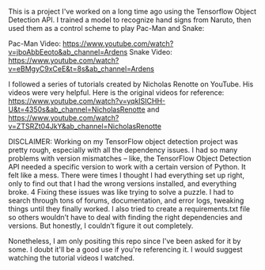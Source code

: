 This is a project I've worked on a long time ago using the Tensorflow Object Detection API.
I trained a model to recognize hand signs from Naruto, then used them as a control scheme to play Pac-Man and Snake: 

Pac-Man Video: https://www.youtube.com/watch?v=jboAbbEeoto&ab_channel=Ardens 
Snake Video: https://www.youtube.com/watch?v=eBMgyC9xCeE&t=8s&ab_channel=Ardens

I followed a series of tutorials created by Nicholas Renotte on YouTube. His videos were very helpful.
Here is the original videos for reference: https://www.youtube.com/watch?v=yqkISICHH-U&t=4350s&ab_channel=NicholasRenotte and https://www.youtube.com/watch?v=ZTSRZt04JkY&ab_channel=NicholasRenotte

DISCLAIMER: 
Working on my TensorFlow object detection project was pretty rough, especially with all the dependency issues. 
I had so many problems with version mismatches – like, the TensorFlow Object Detection API needed a specific version to work with a certain version of Python. It felt like a mess.
There were times I thought I had everything set up right, only to find out that I had the wrong versions installed, and everything broke. 4
Fixing these issues was like trying to solve a puzzle. I had to search through tons of forums, documentation, and error logs, tweaking things until they finally worked.
I also tried to create a requirements.txt file so others wouldn’t have to deal with finding the right dependencies and versions. But honestly, I couldn’t figure it out completely.

Nonetheless, I am only positing this repo since I've been asked for it by some.
I doubt it'll be a good use if you're referencing it. I would suggest watching the tutorial videos I watched.
